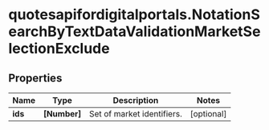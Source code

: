 # quotesapifordigitalportals.NotationSearchByTextDataValidationMarketSelectionExclude

## Properties

Name | Type | Description | Notes
------------ | ------------- | ------------- | -------------
**ids** | **[Number]** | Set of market identifiers. | [optional] 


